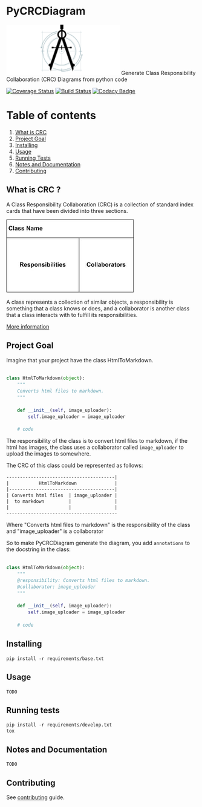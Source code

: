 # PyCRCDiagram

![PyCRCDiagram Logo](artwork/logo.png)
Generate Class Responsibility Collaboration (CRC) Diagrams from python code

[![Coverage Status](https://coveralls.io/repos/github/IuryAlves/pycrcdiagram/badge.svg?branch=master)](https://coveralls.io/github/IuryAlves/pycrc?branch=master)
[![Build Status](https://travis-ci.org/IuryAlves/PyCRCDiagram.svg?branch=master)](https://travis-ci.org/IuryAlves/PyCRCDiagram)
[![Codacy Badge](https://api.codacy.com/project/badge/Grade/b7f477687d69483e9d0f4f216e802558)](https://www.codacy.com/app/satriani-16/PyCRCDiagram?utm_source=github.com&amp;utm_medium=referral&amp;utm_content=IuryAlves/PyCRCDiagram&amp;utm_campaign=Badge_Grade)

# Table of contents
1. [What is CRC](#what_is_crc)
2. [Project Goal](#project_goal)
3. [Installing](#installing)
4. [Usage](#usage)
5. [Running Tests](#running_tests)
6. [Notes and Documentation](#notes_and_documentation)
7. [Contributing](#contributing)


## What is CRC ? <a name='what_is_crc'></a>

A Class Responsibility Collaboration (CRC) is a collection of standard index cards that have been divided into three sections.

![crc_card](docs/crc_card.jpg)

A class represents a collection of similar objects, a responsibility is something that a class knows or does,
 and a collaborator is another class that a class interacts with to fulfill its responsibilities.


[More information](http://agilemodeling.com/artifacts/crcModel.htm)


## Project Goal <a name='project_goal'></a>

Imagine that your project have the class HtmlToMarkdown.

```python

class HtmlToMarkdown(object):
    """
    Converts html files to markdown.
    """

    def __init__(self, image_uploader):
        self.image_uploader = image_uploader

    # code
```

The responsibility of the class is to convert html files to markdown, if the html has images, the class uses a collaborator called `image_uploader`
to upload the images to somewhere.

The CRC of this class could be represented as follows:


```
----------------------------------------|
|           HtmlToMarkdown              |
|---------------------------------------|
| Converts html files  | image_uploader |
|  to markdown         |                |
|                      |                |
-----------------------------------------
```

Where "Converts html files to markdown" is the responsibility of the class
and "image_uploader" is a collaborator


So to make PyCRCDiagram generate the diagram, you add `annotations` to the docstring in the class:


```python

class HtmlToMarkdown(object):
    """
    @responsibility: Converts html files to markdown.
    @collaborator: image_uploader
    """

    def __init__(self, image_uploader):
        self.image_uploader = image_uploader

    # code
```

## Installing <a name='installing'></a>

    pip install -r requirements/base.txt


## Usage <a name='usage'></a>

    TODO

## Running tests <a name='running_tests'></a>

    pip install -r requirements/develop.txt
    tox

## Notes and Documentation <a name='notes_and_documentation'></a>

    TODO

## Contributing <a name='contributing'></a>

See [contributing](CONTRIBUTING.md) guide.
